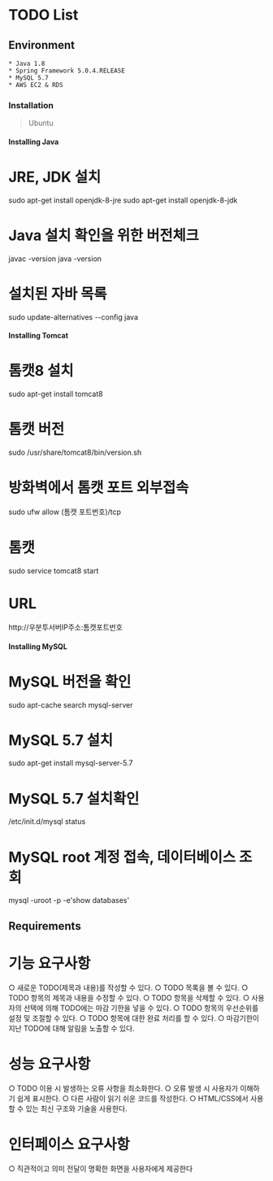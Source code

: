 
# TODO List

## Environment

    * Java 1.8
    * Spring Framework 5.0.4.RELEASE
    * MySQL 5.7
    * AWS EC2 & RDS
    
### Installation
> Ubuntu 

#### Installing Java

 # JRE, JDK 설치
  sudo apt-get install openjdk-8-jre
  sudo apt-get install openjdk-8-jdk

 # Java 설치 확인을 위한 버전체크 
  javac -version
  java -version

 # 설치된 자바 목록 
  sudo update-alternatives --config java

#### Installing Tomcat

 # 톰캣8 설치
  sudo apt-get install tomcat8

 # 톰캣 버전 
  sudo /usr/share/tomcat8/bin/version.sh

 # 방화벽에서 톰캣 포트 외부접속 
  sudo ufw allow (톰캣 포트번호)/tcp

 # 톰캣 
  sudo service tomcat8 start
  
 # URL
  http://우분투서버IP주소:톰캣포트번호
 
#### Installing MySQL

# MySQL 버전을 확인
 sudo apt-cache search mysql-server

# MySQL 5.7 설치
 sudo apt-get install mysql-server-5.7

# MySQL 5.7 설치확인
 /etc/init.d/mysql status

# MySQL root 계정 접속, 데이터베이스 조회
 mysql -uroot -p -e'show databases'


## Requirements

# 기능 요구사항
○ 새로운 TODO(제목과 내용)를 작성할 수 있다.
○ TODO 목록을 볼 수 있다.
○ TODO 항목의 제목과 내용을 수정할 수 있다.
○ TODO 항목을 삭제할 수 있다.
○ 사용자의 선택에 의해 TODO에는 마감 기한을 넣을 수 있다.
○ TODO 항목의 우선순위를 설정 및 조절할 수 있다.
○ TODO 항목에 대한 완료 처리를 할 수 있다.
○ 마감기한이 지난 TODO에 대해 알림을 노출할 수 있다.

# 성능 요구사항
○ TODO 이용 시 발생하는 오류 사항을 최소화한다.
○ 오류 발생 시 사용자가 이해하기 쉽게 표시한다.
○ 다른 사람이 읽기 쉬운 코드를 작성한다.
○ HTML/CSS에서 사용할 수 있는 최신 구조와 기술을 사용한다.

# 인터페이스 요구사항
○ 직관적이고 의미 전달이 명확한 화면을 사용자에게 제공한다


